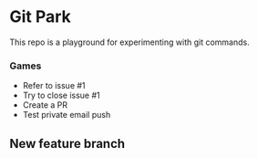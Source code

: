 # Git Park

This repo is a playground for experimenting with git commands.

### Games

- Refer to issue #1
- Try to close issue #1
- Create a PR
- Test private email push

## New feature branch
